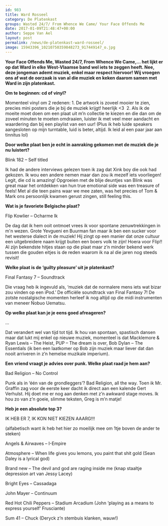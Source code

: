 ```yaml
---
id: 983
title: Ward Rosseel 
category: De Platenkast
groups: Wasted 24/7/ From Whence We Came/ Your Face Offends Me
date: 2017-01-09T21:48:47+00:00
author: Seppe Van Ael
layout: post
permalink: /news/de-platenkast-ward-rosseel/
image: 15943396_10210750359848273_917449147_o.jpg
---
```

**Your Face Offends Me, Wasted 24/7, From Whence We Came,&#8230; het lijkt er op dat Ward in elke West-Vlaamse band wel iets te zeggen heeft. Nee, deze jongeman ademt muziek, enkel maar respect hiervoor! Wij vroegen ons af wat de oorzaak is van al die muziek en keken daarom samen met Ward in zijn platenkast.**

**Om te beginnen: cd of vinyl?**

Momenteel vinyl om 2 redenen: 1. De artwork is zoveel mooier te zien, precies mini posters die je bij de muziek krijgt! heerlijk <3  2. Als ik de moeite moet doen om een plaat uit m’n collectie te kiezen en die dan om de zoveel minuten te moeten omdraaien, luister ik met veel meer aandacht en waardering dan bij een playlist van een uur! (Plus ik heb luide speakers aangesloten op mijn turntable, luid is beter, altijd. Ik leid al een paar jaar aan tinnitus lol)

**Door welke plaat ben je echt in aanraking gekomen met de muziek die je nu luistert?**

Blink 182 – Self titled

Ik had de andere interviews gelezen toen ik zag dat Xink boy die ook had gekozen. Ik wou een andere nemen maar dan zou ik mezelf iets voorliegen! Legit, die cd is amazing! Opgroeien met de blije deuntjes van Blink was great maar het ontdekken van hun true emotional side was een treasure of feels! Met al die teen pains waar we mee zaten, was het precies of Tom & Mark ons persoonlijk kwamen gerust zingen, still feeling this.

**Wat is je favoriete Belgische plaat?**

Flip Kowlier – Ocharme Ik

De dag dat ik hem ooit ontmoet vrees ik voor spontane zenuwtrekkingen in m'n wezen. Grote Yevgueni en Buurman fan maar ik ben een sucker voor het westerse dialect in de muziek! Hij zingt op een manier dat onze cultuur een uitgebreidere naam krijgt buiten een boers volk te zijn! Hoera voor Flip!! Al zijn bekendste hitjes staan op die plaat maar z’n minder bekend werk tussen die gouden eitjes is de reden waarom ik na al die jaren nog steeds revisit!

**Welke plaat is de ‘guilty pleasure’ uit je platenkast?**

Final Fantasy 7 – Soundtrack

Die vraag heb ik ingevuld als, ‘muziek dat de normalere mens iets wat bizar zou vinden op een iPod.’ De officiële soundtrack van Final Fantasy 7! De zotste nostalgische momenten herleef ik nog altijd op die midi instrumenten van meneer Nobuo Uematsu.

**Op welke plaat kan je je eens goed afreageren?**

&#8230;

Dat verandert wel van tijd tot tijd. Ik hou van spontaan, spastisch dansen maar dat lukt mij enkel op nieuwe muziek, momenteel is dat Macklemore & Ryan Lewis – The Heist, PUP – The dream is over, Bob Dylan – The Essentials (ik ben een laatkomer op Bob zijn muziek maar liever dat dan nooit arriveren in z’n hemelse muzikale imperium).

**Een vriend vraagt je advies over punk. Welke plaat raad je hem aan?**

Bad Religion – No Control

Punk als in ‘één van de grondleggers’? Bad Religion, all the way. Toen ik Mr. Graffin zag voor de eerste keer dacht ik direct aan een kalende Gert Verhulst. Hij doet me er nog aan denken met z’n awkward stage moves. Ik hou zo van z’n goeie, slimme teksten, Greg is m’n matje!

**Heb je een absolute top 3?**

IK HEB ER 7, IK KON NIET KIEZEN AAARG!!!

(alfabetisch want ik heb het hier zo moeilijk mee om 1tje boven de ander te steken)

Angels & Airwaves – I-Empire

Atmosphere – When life gives you lemons, you paint that shit gold (Sean Daley is a lyrical god)

Brand new – The devil and god are raging inside me (knap staaltje depression art van Jessy Lacey)

Bright Eyes – Cassadaga

John Mayer – Continuum

Red Hot Chili Peppers – Stadium Arcadium (John ‘playing as a means to express yourself’ Frusciante)

Sum 41 – Chuck (Deryck z’n stembuis klanken, wauw!)
